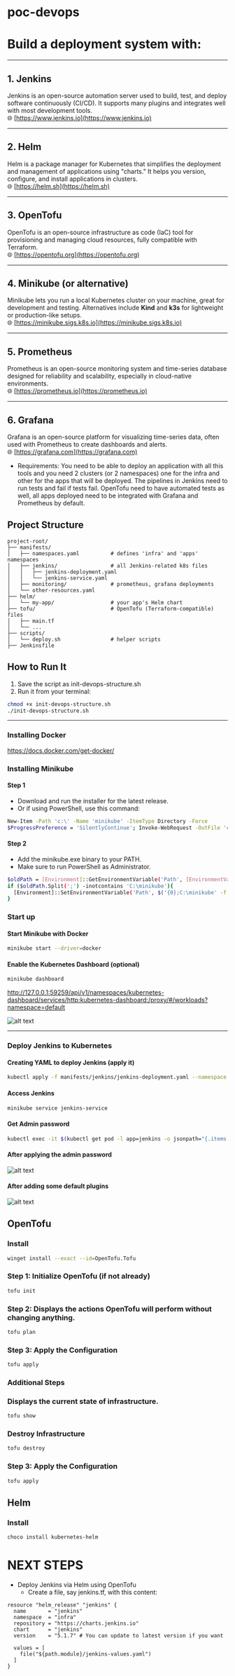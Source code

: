 # poc-devops

# Build a deployment system with:
---

## 1. Jenkins  
Jenkins is an open-source automation server used to build, test, and deploy software continuously (CI/CD). It supports many plugins and integrates well with most development tools.  
🌐 [https://www.jenkins.io](https://www.jenkins.io)

---

## 2. Helm  
Helm is a package manager for Kubernetes that simplifies the deployment and management of applications using "charts." It helps you version, configure, and install applications in clusters.  
🌐 [https://helm.sh](https://helm.sh)

---

## 3. OpenTofu  
OpenTofu is an open-source infrastructure as code (IaC) tool for provisioning and managing cloud resources, fully compatible with Terraform.  
🌐 [https://opentofu.org](https://opentofu.org)

---

## 4. Minikube (or alternative)  
Minikube lets you run a local Kubernetes cluster on your machine, great for development and testing. Alternatives include **Kind** and **k3s** for lightweight or production-like setups.  
🌐 [https://minikube.sigs.k8s.io](https://minikube.sigs.k8s.io)

---

## 5. Prometheus  
Prometheus is an open-source monitoring system and time-series database designed for reliability and scalability, especially in cloud-native environments.  
🌐 [https://prometheus.io](https://prometheus.io)

---

## 6. Grafana  
Grafana is an open-source platform for visualizing time-series data, often used with Prometheus to create dashboards and alerts.  
🌐 [https://grafana.com](https://grafana.com)


* Requirements: You need to be able to deploy an application with all this tools and you need 2 clusters (or 2 namespaces) one for the infra and other for the apps that will be deployed. The pipelines in Jenkins need to run tests and fail if tests fail. OpenTofu need to have automated tests as well, all apps deployed need to be integrated with Grafana and Prometheus by default.


## Project Structure
```
project-root/
├── manifests/
│   ├── namespaces.yaml          # defines 'infra' and 'apps' namespaces
│   ├── jenkins/                 # all Jenkins-related k8s files
│   │   ├── jenkins-deployment.yaml
│   │   └── jenkins-service.yaml
│   ├── monitoring/              # prometheus, grafana deployments
│   └── other-resources.yaml
├── helm/
│   └── my-app/                  # your app's Helm chart
├── tofu/                        # OpenTofu (Terraform-compatible) files
│   ├── main.tf
│   └── ...
├── scripts/
│   └── deploy.sh                # helper scripts
├── Jenkinsfile
```

## How to Run It
1. Save the script as init-devops-structure.sh
2. Run it from your terminal:
```bash
chmod +x init-devops-structure.sh
./init-devops-structure.sh
```

---
### Installing Docker
https://docs.docker.com/get-docker/

### Installing Minikube
#### Step 1
- Download and run the installer for the latest release.
- Or if using PowerShell, use this command:
```bash
New-Item -Path 'c:\' -Name 'minikube' -ItemType Directory -Force
$ProgressPreference = 'SilentlyContinue'; Invoke-WebRequest -OutFile 'c:\minikube\minikube.exe' -Uri 'https://github.com/kubernetes/minikube/releases/latest/download/minikube-windows-amd64.exe' -UseBasicParsing
```
#### Step 2
- Add the minikube.exe binary to your PATH.
- Make sure to run PowerShell as Administrator.
```bash
$oldPath = [Environment]::GetEnvironmentVariable('Path', [EnvironmentVariableTarget]::Machine)
if ($oldPath.Split(';') -inotcontains 'C:\minikube'){
  [Environment]::SetEnvironmentVariable('Path', $('{0};C:\minikube' -f $oldPath), [EnvironmentVariableTarget]::Machine)
}
```

### Start up
#### Start Minikube with Docker
``` bash
minikube start --driver=docker
```
#### Enable the Kubernetes Dashboard (optional)
``` bash
minikube dashboard
```

http://127.0.0.1:59259/api/v1/namespaces/kubernetes-dashboard/services/http:kubernetes-dashboard:/proxy/#/workloads?namespace=default

![alt text](images/image.png)

---

### Deploy Jenkins to Kubernetes

#### Creating YAML to deploy Jenkins (apply it)
``` bash
kubectl apply -f manifests/jenkins/jenkins-deployment.yaml --namespace infra
```

#### Access Jenkins
``` bash
minikube service jenkins-service
```

#### Get Admin password
``` bash
kubectl exec -it $(kubectl get pod -l app=jenkins -o jsonpath="{.items[0].metadata.name}") -- cat /var/jenkins_home/secrets/initialAdminPassword
```

#### After applying the admin password
![alt text](images/customize-jenkins.png)


#### After adding some default plugins
![alt text](images/jenkins-first-page.png)


## OpenTofu

### Install
``` bash
winget install --exact --id=OpenTofu.Tofu
```
### Step 1: Initialize OpenTofu (if not already)
``` bash
tofu init
```
### Step 2: Displays the actions OpenTofu will perform without changing anything.
``` bash
tofu plan
```
### Step 3: Apply the Configuration
``` bash
tofu apply
```
### Additional Steps

### Displays the current state of infrastructure.
``` bash
tofu show
```
### Destroy Infrastructure
``` bash
tofu destroy
```
### Step 3: Apply the Configuration
``` bash
tofu apply
```


## Helm

### Install
``` bash
choco install kubernetes-helm
```


# NEXT STEPS

- Deploy Jenkins via Helm using OpenTofu
  - Create a file, say jenkins.tf, with this content:
```t
resource "helm_release" "jenkins" {
  name       = "jenkins"
  namespace  = "infra"
  repository = "https://charts.jenkins.io"
  chart      = "jenkins"
  version    = "5.1.7" # You can update to latest version if you want

  values = [
    file("${path.module}/jenkins-values.yaml")
  ]
}
```